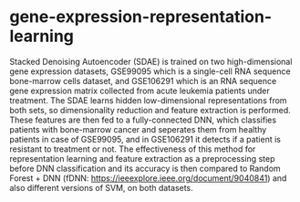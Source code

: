 # gene-expression-representation-learning
Stacked Denoising Autoencoder (SDAE) is trained on two high-dimensional gene expression datasets, GSE99095 which is a single-cell RNA sequence bone-marrow cells dataset, and GSE106291 which is an RNA sequence gene expression matrix collected from acute leukemia patients under treatment. The SDAE learns hidden low-dimensional representations from both sets, so dimensionality reduction and feature extraction is performed. These features are then fed to a fully-connected DNN, which classifies patients with bone-marrow cancer and seperates them from healthy patients in case of GSE99095, and in GSE106291 it detects if a patient is resistant to treatment or not. The effectiveness of this method for representation learning and feature extraction as a preprocessing step before DNN classification and its accuracy is then compared to Random Forest + DNN (fDNN: https://ieeexplore.ieee.org/document/9040841) and also different versions of SVM, on both datasets.
